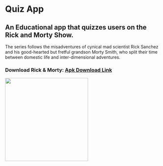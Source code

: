 # Quiz App
## An Educational app that quizzes users on the Rick and Morty Show.
The series follows the misadventures of cynical mad scientist Rick Sanchez and his good-hearted but fretful grandson Morty Smith, who split their time between domestic life and inter-dimensional adventures.
### Download Rick & Morty: [Apk Download Link](https://drive.google.com/open?id=1WnxN2V_r3Bbc5ezjpvv9Sob4tbiTrVtg)

<img src="https://imgur.com/zQcSByp" width="270">

